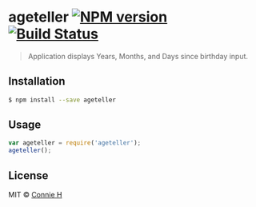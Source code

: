 # ageteller [![NPM version](https://badge.fury.io/js/ageteller.svg)](https://npmjs.org/package/ageteller) [![Build Status](https://travis-ci.org/Connieh1/ageteller.svg?branch=master)](https://travis-ci.org/Connieh1/ageteller)

> Application displays Years, Months, and Days since birthday input.

## Installation

```sh
$ npm install --save ageteller
```

## Usage

```js
var ageteller = require('ageteller');
ageteller();
```

## License

MIT © [Connie H](https://github.com/Connieh1)
